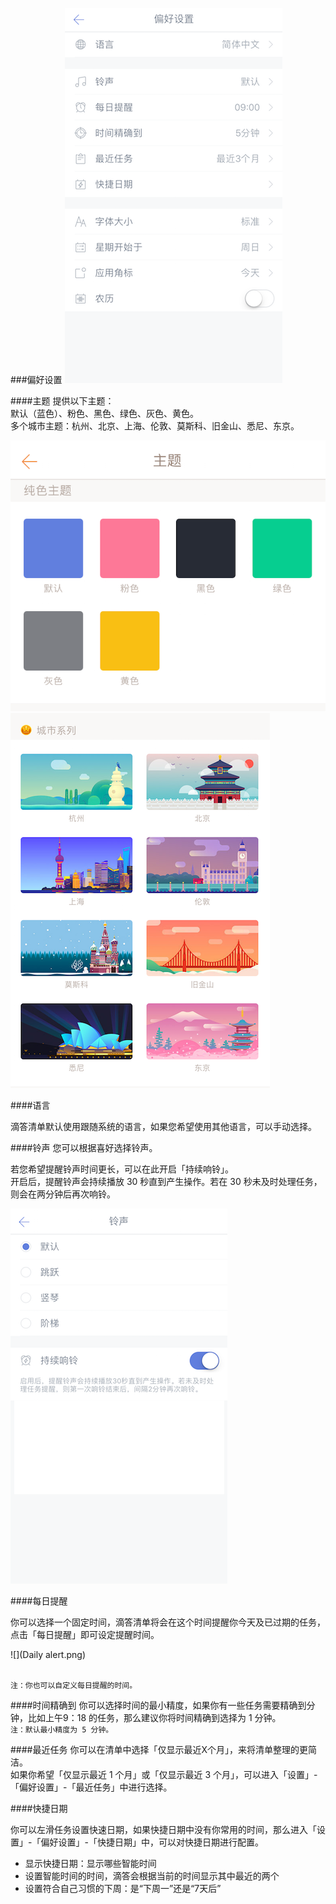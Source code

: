 ###偏好设置
![](Preferences.png)

####主题
提供以下主题：
<br>默认（蓝色）、粉色、黑色、绿色、灰色、黄色。
<br>多个城市主题：杭州、北京、上海、伦敦、莫斯科、旧金山、悉尼、东京。

![](Theme1.png)
![](Theme2.png)

####语言

滴答清单默认使用跟随系统的语言，如果您希望使用其他语言，可以手动选择。

####铃声
您可以根据喜好选择铃声。

若您希望提醒铃声时间更长，可以在此开启「持续响铃」。<br>开启后，提醒铃声会持续播放 30 秒直到产生操作。若在 30 秒未及时处理任务，则会在两分钟后再次响铃。

![](Ringtone.png)

####每日提醒

你可以选择一个固定时间，滴答清单将会在这个时间提醒你今天及已过期的任务，点击「每日提醒」即可设定提醒时间。

![](Daily alert.png)

<br>`注：你也可以自定义每日提醒的时间。`

####时间精确到
你可以选择时间的最小精度，如果你有一些任务需要精确到分钟，比如上午9：18 的任务，那么建议你将时间精确到选择为 1 分钟。
<br>`注：默认最小精度为 5 分钟。`


####最近任务
你可以在清单中选择「仅显示最近X个月」，来将清单整理的更简洁。
<br>如果你希望「仅显示最近 1 个月」或「仅显示最近 3 个月」，可以进入「设置」-「偏好设置」-「最近任务」中进行选择。

####快捷日期

你可以左滑任务设置快速日期，如果快捷日期中没有你常用的时间，那么进入「设置」-「偏好设置」-「快捷日期」中，可以对快捷日期进行配置。
* 显示快捷日期：显示哪些智能时间
* 设置智能时间的时间，滴答会根据当前的时间显示其中最近的两个
* 设置符合自己习惯的下周：是“下周一”还是“7天后”









